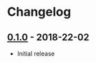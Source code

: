 # Changelog

## [0.1.0] - 2018-22-02
- Initial release

[0.1.0]: https://github.com/m1/gospin/tree/v0.1.0